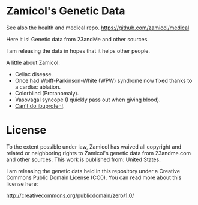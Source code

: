 Zamicol's Genetic Data
===============
See also the health and medical repo.  https://github.com/zamicol/medical

Here it is! Genetic data from 23andMe and other sources.

I am releasing the data in hopes that it helps other people.

A little about Zamicol:

- Celiac disease.
- Once had Wolff-Parkinson-White (WPW) syndrome now fixed thanks to a cardiac ablation. 
- Colorblind (Protanomaly).
- Vasovagal syncope (I quickly pass out when giving blood).
- [Can't do ibuprofen!](https://www.reddit.com/r/AskDocs/comments/3eifis).


License
=======

To the extent possible under law, Zamicol has waived all copyright and 
related or neighboring rights to Zamicol's genetic data from 
23andme.com and other sources. This work is published from: United States.

I am releasing the genetic data held in this repository under a 
Creative Commons Public Domain License (CC0). You can read more about
this license here:

http://creativecommons.org/publicdomain/zero/1.0/
